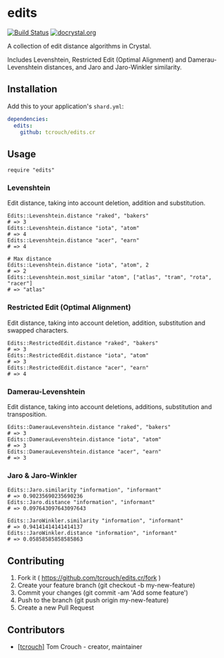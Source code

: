 # edits

[![Build Status](https://travis-ci.org/tcrouch/edits.cr.svg)](https://travis-ci.org/tcrouch/edits.cr)
[![docrystal.org](http://docrystal.org/badge.svg)](http://docrystal.org/github.com/tcrouch/edits.cr)

A collection of edit distance algorithms in Crystal.

Includes Levenshtein, Restricted Edit (Optimal Alignment) and
Damerau-Levenshtein distances, and Jaro and Jaro-Winkler similarity.

## Installation


Add this to your application's `shard.yml`:

```yaml
dependencies:
  edits:
    github: tcrouch/edits.cr
```


## Usage


```crystal
require "edits"
```

### Levenshtein

Edit distance, taking into account deletion, addition and substitution.

```crystal
Edits::Levenshtein.distance "raked", "bakers"
# => 3
Edits::Levenshtein.distance "iota", "atom"
# => 4
Edits::Levenshtein.distance "acer", "earn"
# => 4

# Max distance
Edits::Levenshtein.distance "iota", "atom", 2
# => 2
Edits::Levenshtein.most_similar "atom", ["atlas", "tram", "rota", "racer"]
# => "atlas"
```

### Restricted Edit (Optimal Alignment)

Edit distance, taking into account deletion, addition, substitution and swapped
characters.

```crystal
Edits::RestrictedEdit.distance "raked", "bakers"
# => 3
Edits::RestrictedEdit.distance "iota", "atom"
# => 3
Edits::RestrictedEdit.distance "acer", "earn"
# => 4
```

### Damerau-Levenshtein

Edit distance, taking into account deletions, additions, substitution and
transposition.

```crystal
Edits::DamerauLevenshtein.distance "raked", "bakers"
# => 3
Edits::DamerauLevenshtein.distance "iota", "atom"
# => 3
Edits::DamerauLevenshtein.distance "acer", "earn"
# => 3
```

### Jaro & Jaro-Winkler

```crystal
Edits::Jaro.similarity "information", "informant"
# => 0.90235690235690236
Edits::Jaro.distance "information", "informant"
# => 0.097643097643097643

Edits::JaroWinkler.similarity "information", "informant"
# => 0.94141414141414137
Edits::JaroWinkler.distance "information", "informant"
# => 0.05858585858585863
```

## Contributing

1. Fork it ( https://github.com/tcrouch/edits.cr/fork )
2. Create your feature branch (git checkout -b my-new-feature)
3. Commit your changes (git commit -am 'Add some feature')
4. Push to the branch (git push origin my-new-feature)
5. Create a new Pull Request

## Contributors

- [[tcrouch]](https://github.com/tcrouch) Tom Crouch - creator, maintainer
